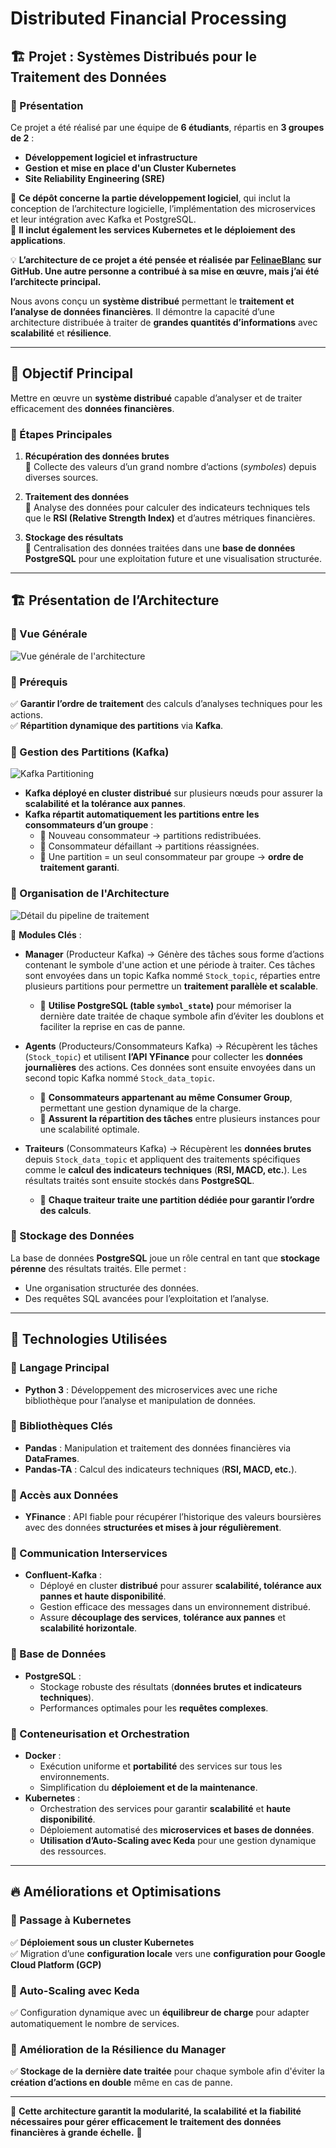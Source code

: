 # Distributed Financial Processing

## 🏗️ Projet : Systèmes Distribués pour le Traitement des Données

### 📌 Présentation
Ce projet a été réalisé par une équipe de **6 étudiants**, répartis en **3 groupes de 2** :
- **Développement logiciel et infrastructure**
- **Gestion et mise en place d'un Cluster Kubernetes**
- **Site Reliability Engineering (SRE)**

🚀 **Ce dépôt concerne la partie développement logiciel**, qui inclut la conception de l’architecture logicielle, l’implémentation des microservices et leur intégration avec Kafka et PostgreSQL.  
🚀 **Il inclut également les services Kubernetes et le déploiement des applications**.

💡 **L’architecture de ce projet a été pensée et réalisée par [FelinaeBlanc](https://github.com/FelinaeBlanc) sur GitHub. Une autre personne a contribué à sa mise en œuvre, mais j’ai été l’architecte principal.**

Nous avons conçu un **système distribué** permettant le **traitement et l’analyse de données financières**. Il démontre la capacité d’une architecture distribuée à traiter de **grandes quantités d’informations** avec **scalabilité** et **résilience**.

---

## 🎯 Objectif Principal
Mettre en œuvre un **système distribué** capable d’analyser et de traiter efficacement des **données financières**.

### 🔹 Étapes Principales
1. **Récupération des données brutes**  
   📌 Collecte des valeurs d’un grand nombre d’actions (*symboles*) depuis diverses sources.

2. **Traitement des données**  
   📌 Analyse des données pour calculer des indicateurs techniques tels que le **RSI (Relative Strength Index)** et d’autres métriques financières.

3. **Stockage des résultats**  
   📌 Centralisation des données traitées dans une **base de données PostgreSQL** pour une exploitation future et une visualisation structurée.

---

## 🏗️ Présentation de l’Architecture

### 🔹 Vue Générale
![Vue générale de l'architecture](img/architecture_simple.png)

### 🔹 Prérequis
✅ **Garantir l’ordre de traitement** des calculs d’analyses techniques pour les actions.  
✅ **Répartition dynamique des partitions** via **Kafka**.

### 🔹 Gestion des Partitions (Kafka)
![Kafka Partitioning](img/kafka_rep.png)

- **Kafka déployé en cluster distribué** sur plusieurs nœuds pour assurer la **scalabilité et la tolérance aux pannes**.
- **Kafka répartit automatiquement les partitions entre les consommateurs d’un groupe** :
  - 📌 Nouveau consommateur → partitions redistribuées.
  - 📌 Consommateur défaillant → partitions réassignées.
  - 📌 Une partition = un seul consommateur par groupe → **ordre de traitement garanti**.

### 🔹 Organisation de l'Architecture
![Détail du pipeline de traitement](img/architecture_det.png)

📌 **Modules Clés** :
- **Manager** (Producteur Kafka) → Génère des tâches sous forme d’actions contenant le symbole d'une action et une période à traiter. Ces tâches sont envoyées dans un topic Kafka nommé `Stock_topic`, réparties entre plusieurs partitions pour permettre un **traitement parallèle et scalable**.
  - 🔹 **Utilise PostgreSQL (table `symbol_state`)** pour mémoriser la dernière date traitée de chaque symbole afin d’éviter les doublons et faciliter la reprise en cas de panne.

- **Agents** (Producteurs/Consommateurs Kafka) → Récupèrent les tâches (`Stock_topic`) et utilisent **l’API YFinance** pour collecter les **données journalières** des actions. Ces données sont ensuite envoyées dans un second topic Kafka nommé `Stock_data_topic`.
  - 🔹 **Consommateurs appartenant au même Consumer Group**, permettant une gestion dynamique de la charge.
  - 🔹 **Assurent la répartition des tâches** entre plusieurs instances pour une scalabilité optimale.

- **Traiteurs** (Consommateurs Kafka) → Récupèrent les **données brutes** depuis `Stock_data_topic` et appliquent des traitements spécifiques comme le **calcul des indicateurs techniques** (**RSI, MACD, etc.**). Les résultats traités sont ensuite stockés dans **PostgreSQL**.
  - 🔹 **Chaque traiteur traite une partition dédiée pour garantir l’ordre des calculs**.

### 🔹 Stockage des Données
La base de données **PostgreSQL** joue un rôle central en tant que **stockage pérenne** des résultats traités. Elle permet :
- Une organisation structurée des données.
- Des requêtes SQL avancées pour l’exploitation et l’analyse.

---

## 🚀 Technologies Utilisées

### 🔹 Langage Principal
- **Python 3** : Développement des microservices avec une riche bibliothèque pour l’analyse et manipulation de données.

### 🔹 Bibliothèques Clés
- **Pandas** : Manipulation et traitement des données financières via **DataFrames**.
- **Pandas-TA** : Calcul des indicateurs techniques (**RSI, MACD, etc.**).

### 🔹 Accès aux Données
- **YFinance** : API fiable pour récupérer l’historique des valeurs boursières avec des données **structurées et mises à jour régulièrement**.

### 🔹 Communication Interservices
- **Confluent-Kafka** :
  - Déployé en cluster **distribué** pour assurer **scalabilité, tolérance aux pannes et haute disponibilité**.
  - Gestion efficace des messages dans un environnement distribué.
  - Assure **découplage des services**, **tolérance aux pannes** et **scalabilité horizontale**.

### 🔹 Base de Données
- **PostgreSQL** :
  - Stockage robuste des résultats (**données brutes et indicateurs techniques**).
  - Performances optimales pour les **requêtes complexes**.

### 🔹 Conteneurisation et Orchestration
- **Docker** :
  - Exécution uniforme et **portabilité** des services sur tous les environnements.
  - Simplification du **déploiement et de la maintenance**.
- **Kubernetes** :
  - Orchestration des services pour garantir **scalabilité** et **haute disponibilité**.
  - Déploiement automatisé des **microservices et bases de données**.
  - **Utilisation d’Auto-Scaling avec Keda** pour une gestion dynamique des ressources.

---

## 🔥 Améliorations et Optimisations

### 🔹 Passage à Kubernetes
✅ **Déploiement sous un cluster Kubernetes**  
✅ Migration d’une **configuration locale** vers une **configuration pour Google Cloud Platform (GCP)**

### 🔹 Auto-Scaling avec Keda
✅ Configuration dynamique avec un **équilibreur de charge** pour adapter automatiquement le nombre de services.

### 🔹 Amélioration de la Résilience du Manager
✅ **Stockage de la dernière date traitée** pour chaque symbole afin d'éviter la **création d’actions en double** même en cas de panne.

---

📌 **Cette architecture garantit la modularité, la scalabilité et la fiabilité nécessaires pour gérer efficacement le traitement des données financières à grande échelle.** 🚀
